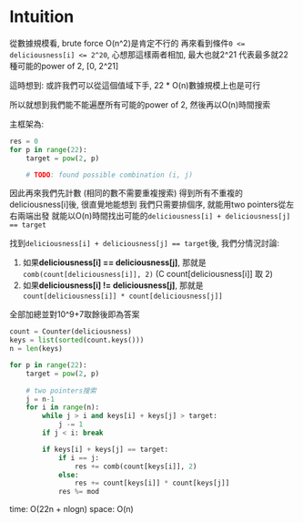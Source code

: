 # Intuition

從數據規模看, brute force O(n^2)是肯定不行的
再來看到條件`0 <= deliciousness[i] <= 2^20`, 心想那這樣兩者相加, 最大也就2^21
代表最多就22種可能的power of 2, [0, 2^21]

這時想到: 或許我們可以從這個值域下手, 22 * O(n)數據規模上也是可行

所以就想到我們能不能遍歷所有可能的power of 2, 然後再以O(n)時間搜索

主框架為:

```py
res = 0
for p in range(22):
    target = pow(2, p)

    # TODO: found possible combination (i, j)
```

因此再來我們先計數 (相同的數不需要重複搜索)
得到所有不重複的deliciousness[i]後, 很直覺地能想到
我們只需要排個序, 就能用two pointers從左右兩端出發
就能以O(n)時間找出可能的`deliciousness[i] + deliciousness[j] == target`

找到`deliciousness[i] + deliciousness[j] == target`後, 我們分情況討論:
1. 如果**deliciousness[i] == deliciousness[j]**, 那就是`comb(count[deliciousness[i]], 2)` (C count[deliciousness[i]] 取 2)
2. 如果**deliciousness[i] != deliciousness[j]**, 那就是`count[deliciousness[i]] * count[deliciousness[j]]`

全部加總並對10^9+7取餘後即為答案

```py
count = Counter(deliciousness)
keys = list(sorted(count.keys()))
n = len(keys)

for p in range(22):
    target = pow(2, p)
    
    # two pointers搜索
    j = n-1
    for i in range(n):
        while j > i and keys[i] + keys[j] > target:
            j -= 1
        if j < i: break

        if keys[i] + keys[j] == target:
            if i == j:
                res += comb(count[keys[i]], 2)
            else:
                res += count[keys[i]] * count[keys[j]]
            res %= mod
```

time: O(22n + nlogn)
space: O(n)